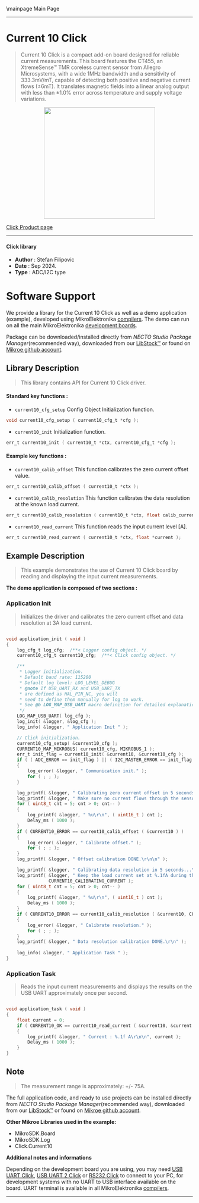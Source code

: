 \mainpage Main Page

---
# Current 10 Click

> Current 10 Click is a compact add-on board designed for reliable current measurements. This board features the CT455, an XtremeSense™ TMR coreless current sensor from Allegro Microsystems, with a wide 1MHz bandwidth and a sensitivity of 333.3mV/mT, capable of detecting both positive and negative current flows (±6mT). It translates magnetic fields into a linear analog output with less than ±1.0% error across temperature and supply voltage variations.

<p align="center">
  <img src="https://download.mikroe.com/images/click_for_ide/current10_click.png" height=300px>
</p>

[Click Product page](https://www.mikroe.com/current-10-click)

---


#### Click library

- **Author**        : Stefan Filipovic
- **Date**          : Sep 2024.
- **Type**          : ADC/I2C type


# Software Support

We provide a library for the Current 10 Click
as well as a demo application (example), developed using MikroElektronika
[compilers](https://www.mikroe.com/necto-studio).
The demo can run on all the main MikroElektronika [development boards](https://www.mikroe.com/development-boards).

Package can be downloaded/installed directly from *NECTO Studio Package Manager*(recommended way), downloaded from our [LibStock&trade;](https://libstock.mikroe.com) or found on [Mikroe github account](https://github.com/MikroElektronika/mikrosdk_click_v2/tree/master/clicks).

## Library Description

> This library contains API for Current 10 Click driver.

#### Standard key functions :

- `current10_cfg_setup` Config Object Initialization function.
```c
void current10_cfg_setup ( current10_cfg_t *cfg );
```

- `current10_init` Initialization function.
```c
err_t current10_init ( current10_t *ctx, current10_cfg_t *cfg );
```

#### Example key functions :

- `current10_calib_offset` This function calibrates the zero current offset value.
```c
err_t current10_calib_offset ( current10_t *ctx );
```

- `current10_calib_resolution` This function calibrates the data resolution at the known load current.
```c
err_t current10_calib_resolution ( current10_t *ctx, float calib_current );
```

- `current10_read_current` This function reads the input current level [A].
```c
err_t current10_read_current ( current10_t *ctx, float *current );
```

## Example Description

> This example demonstrates the use of Current 10 Click board by reading and displaying the input current measurements.

**The demo application is composed of two sections :**

### Application Init

> Initializes the driver and calibrates the zero current offset and data resolution at 3A load current.

```c

void application_init ( void )
{
    log_cfg_t log_cfg;  /**< Logger config object. */
    current10_cfg_t current10_cfg;  /**< Click config object. */

    /** 
     * Logger initialization.
     * Default baud rate: 115200
     * Default log level: LOG_LEVEL_DEBUG
     * @note If USB_UART_RX and USB_UART_TX 
     * are defined as HAL_PIN_NC, you will 
     * need to define them manually for log to work. 
     * See @b LOG_MAP_USB_UART macro definition for detailed explanation.
     */
    LOG_MAP_USB_UART( log_cfg );
    log_init( &logger, &log_cfg );
    log_info( &logger, " Application Init " );

    // Click initialization.
    current10_cfg_setup( &current10_cfg );
    CURRENT10_MAP_MIKROBUS( current10_cfg, MIKROBUS_1 );
    err_t init_flag = current10_init( &current10, &current10_cfg );
    if ( ( ADC_ERROR == init_flag ) || ( I2C_MASTER_ERROR == init_flag ) )
    {
        log_error( &logger, " Communication init." );
        for ( ; ; );
    }

    log_printf( &logger, " Calibrating zero current offset in 5 seconds...\r\n" );
    log_printf( &logger, " Make sure no current flows through the sensor during the calibration process.\r\n" );
    for ( uint8_t cnt = 5; cnt > 0; cnt-- )
    {
        log_printf( &logger, " %u\r\n", ( uint16_t ) cnt );
        Delay_ms ( 1000 );
    }
    if ( CURRENT10_ERROR == current10_calib_offset ( &current10 ) )
    {
        log_error( &logger, " Calibrate offset." );
        for ( ; ; );
    }
    log_printf( &logger, " Offset calibration DONE.\r\n\n" );

    log_printf( &logger, " Calibrating data resolution in 5 seconds...\r\n" );
    log_printf( &logger, " Keep the load current set at %.1fA during the calibration process.\r\n", 
                CURRENT10_CALIBRATING_CURRENT );
    for ( uint8_t cnt = 5; cnt > 0; cnt-- )
    {
        log_printf( &logger, " %u\r\n", ( uint16_t ) cnt );
        Delay_ms ( 1000 );
    }
    if ( CURRENT10_ERROR == current10_calib_resolution ( &current10, CURRENT10_CALIBRATING_CURRENT ) )
    {
        log_error( &logger, " Calibrate resolution." );
        for ( ; ; );
    }
    log_printf( &logger, " Data resolution calibration DONE.\r\n" );
    
    log_info( &logger, " Application Task " );
}

```

### Application Task

> Reads the input current measurements and displays the results on the USB UART approximately once per second.

```c

void application_task ( void )
{
    float current = 0;
    if ( CURRENT10_OK == current10_read_current ( &current10, &current ) ) 
    {
        log_printf( &logger, " Current : %.1f A\r\n\n", current );
        Delay_ms ( 1000 );
    }
}

```

## Note

> The measurement range is approximately: +/- 75A.

The full application code, and ready to use projects can be installed directly from *NECTO Studio Package Manager*(recommended way), downloaded from our [LibStock&trade;](https://libstock.mikroe.com) or found on [Mikroe github account](https://github.com/MikroElektronika/mikrosdk_click_v2/tree/master/clicks).

**Other Mikroe Libraries used in the example:**

- MikroSDK.Board
- MikroSDK.Log
- Click.Current10

**Additional notes and informations**

Depending on the development board you are using, you may need
[USB UART Click](https://www.mikroe.com/usb-uart-click),
[USB UART 2 Click](https://www.mikroe.com/usb-uart-2-click) or
[RS232 Click](https://www.mikroe.com/rs232-click) to connect to your PC, for
development systems with no UART to USB interface available on the board. UART
terminal is available in all MikroElektronika
[compilers](https://shop.mikroe.com/compilers).

---
